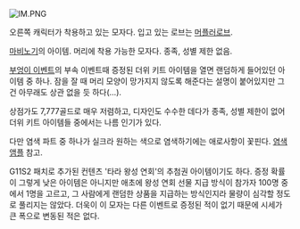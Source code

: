 ![IM.PNG](http://z1.enha.kr/http://rigvedawiki.net/r1/pds/IM.PNG)

  
오른쪽 캐릭터가 착용하고 있는 모자다. 입고 있는 로브는 [머플러로브](%EB%A8%B8%ED%94%8C%EB%9F%AC%20%EB%A1%9C%EB%B8%8C.md).

[마비노기](%EB%A7%88%EB%B9%84%EB%85%B8%EA%B8%B0.md)의 아이템. 머리에 착용 가능한 모자다. 종족,
성별 제한 없음.

[부엉이 이벤트](%EB%B6%80%EC%97%89%EC%9D%B4%20%EC%9D%B4%EB%B2%A4%ED%8A%B8.md)의 부속
이벤트때 증정된 더위 키트 아이템을 열면 랜덤하게 들어있던 아이템 중 하나. 잠을 잘 때 머리 모양이 망가지지 않도록 해준다는 설명이
붙어있지만 그건 아무래도 상관 없을 듯 하다(…).

상점가도 7,777골드로 매우 저렴하고, 디자인도 수수한 데다가 종족, 성별 제한이 없어 더위 키트 아이템들 중에서는 나름 인기가 있다.

다만 염색 파트 중 하나가 실크라 원하는 색으로 염색하기에는 애로사항이 꽃핀다. [염색앰플](%EC%97%BC%EC%83%89%20%EC%95%B0%ED%94%8C.md) 참고.

G11S2 패치로 추가된 컨텐츠 '타라 왕성 연회'의 추첨권 아이템이기도 하다. 증정 확률이 그렇게 낮은 아이템은 아니지만 애초에 왕성 연회
선물 지급 방식이 참가자 100명 중에서 1명을 고르고, 그 사람에게 랜덤한 상품을 지급하는 방식인지라 물량이 심각할 정도로 풀리지는
않았다. 더욱이 이 모자는 다른 이벤트로 증정된 적이 없기 때문에 시세가 큰 폭으로 변동된 적은 없다.

